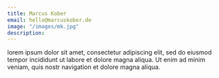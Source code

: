 ```yaml
---
title: Marcus Kober
email: hello@marcuskober.de
image: "/images/mk.jpg"
description: 
---
```


lorem ipsum dolor sit amet, consectetur adipiscing elit, sed do eiusmod tempor incididunt ut labore et dolore magna aliqua. Ut enim ad minim veniam, quis nostr navigation et dolore magna aliqua.
